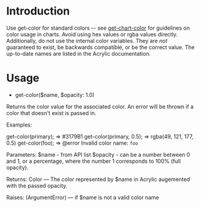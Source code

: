 # Introduction

Use get-color for standard colors -- see [get-chart-color](../get-chart-color/README.md)
for guidelines on color usage in charts. Avoid using hex values or rgba values directly.
Additionally, do not use the internal color variables. They are _not_ guaranteed to exist,
be backwards compatible, or be the correct value. The up-to-date names are listed in the
Acrylic documentation.

# Usage

- get-color($name, $opacity: 1.0)

Returns the color value for the associated color. An error will be thrown if a color
that doesn't exist is passed in.

Examples:

get-color(primary); => #3179B1
get-color(primary, 0.5); => rgba(49, 121, 177, 0.5)
get-color(foo); => @error Invalid color name: `foo`

Parameters:
$name - from API list
$opacity - can be a number between 0 and 1, or a percentage, where the number 1 corresponds to 100% (full opacity).

Returns:
Color — The color represented by \$name in Acrylic augemented with the passed opacity.

Raises:
(ArgumentError) — if \$name is not a valid color name

